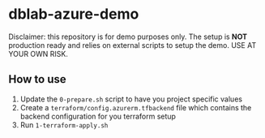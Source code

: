 # dblab-azure-demo

Disclaimer: this repository is for demo purposes only.
The setup is **NOT** production ready and relies on external scripts to setup the demo. 
USE AT YOUR OWN RISK.

## How to use

1. Update the `0-prepare.sh` script to have you project specific values
1. Create a `terraform/config.azurerm.tfbackend` file which contains the backend configuration for you terraform setup
1. Run `1-terraform-apply.sh`